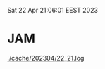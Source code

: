 Sat 22 Apr 21:06:01 EEST 2023
# JAM
<a href='./cache/202304/22_21.log'>./cache/202304/22_21.log</a>
